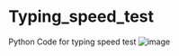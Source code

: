 # Typing_speed_test
Python Code for typing speed test
![image](https://github.com/Kaushhtayii/Typing_speed_test/assets/107206495/c5161b03-609a-4a3d-b205-af000f9c5802)
